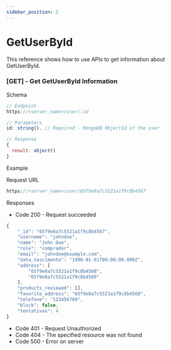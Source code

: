 ```yaml
---
sidebar_position: 2
---
```


# GetUserById

This reference shows how to use APIs to get information about GetUserById.

### [GET] - Get GetUserById Information

Schema
```js
// Endpoint
https://<server_name>/user/:id

// Parameters 
id: string(), // Required - MongoDB ObjectId of the user

// Response
{
  result: object()
}
```
<p class="p_example">Example</p>

Request URL 
```js
https://<server_name>/user/65f9e8a7c5521a1f9c8b4567
```

Responses
- Code 200 - Request succeeded
```js
{
    "_id": "65f9e8a7c5521a1f9c8b4567",
    "username": "johndoe",
    "name": "John Doe",
    "role": "comprador",
    "email": "johndoe@example.com",
    "data_nascimento": "1990-01-01T00:00:00.000Z",
    "address": [
        "65f9e8a7c5521a1f9c8b4568",
        "65f9e8a7c5521a1f9c8b4569"
    ],
    "products_reviewed": [],
    "favorite_address": "65f9e8a7c5521a1f9c8b4568",
    "telefone": "123456789",
    "block": false,
    "tentativas": 4
}
```
- Code 401 - Request Unauthorized  
- Code 404 - The specified resource was not found
- Code 500 - Error on server